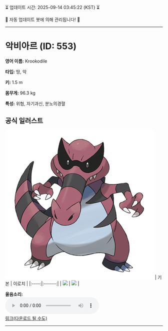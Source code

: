 
⏳ 업데이트 시간: 2025-09-14 03:45:22 (KST) ⏳

🤖 자동 업데이트 봇에 의해 관리됩니다! 🤖

---

# 악비아르 (ID: 553)
**영어 이름:** Krookodile

**타입:** 땅, 악

**키:** 1.5 m

**몸무게:** 96.3 kg

**특성:** 위협, 자기과신, 분노의경혈

## 공식 일러스트
![](https://raw.githubusercontent.com/PokeAPI/sprites/master/sprites/pokemon/other/official-artwork/553.png)
| 기본 | 이로치 |
|:----:|:------:|
| <img src="http://play.pokemonshowdown.com/sprites/ani/krookodile.gif" width="200"> | <img src="http://play.pokemonshowdown.com/sprites/ani-shiny/krookodile.gif" width="200"> |

**울음소리:**<br><audio controls src="https://raw.githubusercontent.com/PokeAPI/cries/main/cries/pokemon/latest/553.ogg"></audio><br> [링크(다운로드 될 수도)](https://raw.githubusercontent.com/PokeAPI/cries/main/cries/pokemon/latest/553.ogg)


---
